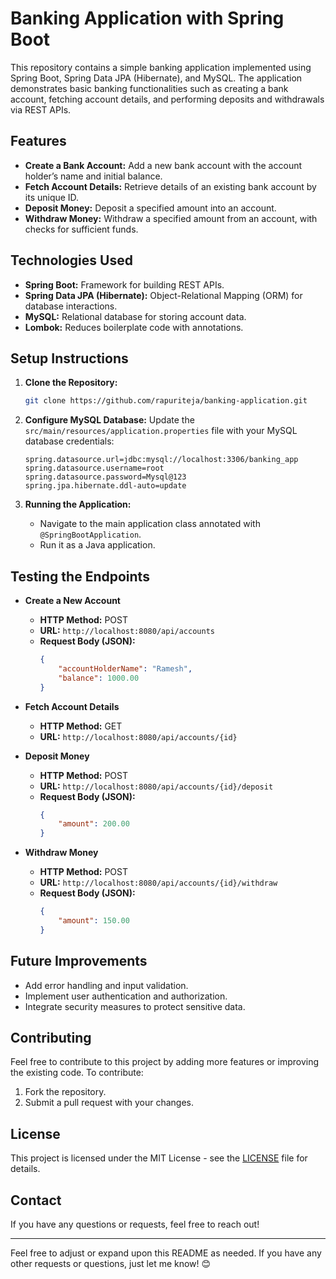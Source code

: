 # Banking Application with Spring Boot

This repository contains a simple banking application implemented using Spring Boot, Spring Data JPA (Hibernate), and MySQL. The application demonstrates basic banking functionalities such as creating a bank account, fetching account details, and performing deposits and withdrawals via REST APIs.

## Features

- **Create a Bank Account:** Add a new bank account with the account holder’s name and initial balance.
- **Fetch Account Details:** Retrieve details of an existing bank account by its unique ID.
- **Deposit Money:** Deposit a specified amount into an account.
- **Withdraw Money:** Withdraw a specified amount from an account, with checks for sufficient funds.

## Technologies Used

- **Spring Boot:** Framework for building REST APIs.
- **Spring Data JPA (Hibernate):** Object-Relational Mapping (ORM) for database interactions.
- **MySQL:** Relational database for storing account data.
- **Lombok:** Reduces boilerplate code with annotations.

## Setup Instructions

1. **Clone the Repository:**
    ```bash
    git clone https://github.com/rapuriteja/banking-application.git
    ```

2. **Configure MySQL Database:** Update the `src/main/resources/application.properties` file with your MySQL database credentials:
    ```properties
    spring.datasource.url=jdbc:mysql://localhost:3306/banking_app
    spring.datasource.username=root
    spring.datasource.password=Mysql@123
    spring.jpa.hibernate.ddl-auto=update
    ```

3. **Running the Application:**
    - Navigate to the main application class annotated with `@SpringBootApplication`.
    - Run it as a Java application.

## Testing the Endpoints

- **Create a New Account**
    - **HTTP Method:** POST
    - **URL:** `http://localhost:8080/api/accounts`
    - **Request Body (JSON):**
      ```json
      {
          "accountHolderName": "Ramesh",
          "balance": 1000.00
      }
      ```

- **Fetch Account Details**
    - **HTTP Method:** GET
    - **URL:** `http://localhost:8080/api/accounts/{id}`

- **Deposit Money**
    - **HTTP Method:** POST
    - **URL:** `http://localhost:8080/api/accounts/{id}/deposit`
    - **Request Body (JSON):**
      ```json
      {
          "amount": 200.00
      }
      ```

- **Withdraw Money**
    - **HTTP Method:** POST
    - **URL:** `http://localhost:8080/api/accounts/{id}/withdraw`
    - **Request Body (JSON):**
      ```json
      {
          "amount": 150.00
      }
      ```

## Future Improvements

- Add error handling and input validation.
- Implement user authentication and authorization.
- Integrate security measures to protect sensitive data.

## Contributing

Feel free to contribute to this project by adding more features or improving the existing code. To contribute:
1. Fork the repository.
2. Submit a pull request with your changes.

## License

This project is licensed under the MIT License - see the [LICENSE](LICENSE) file for details.

## Contact

If you have any questions or requests, feel free to reach out!

---

Feel free to adjust or expand upon this README as needed. If you have any other requests or questions, just let me know! 😊

